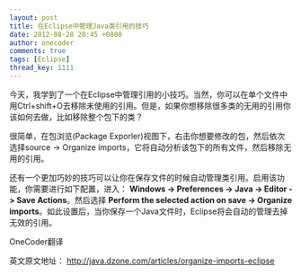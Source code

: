 ```yaml
---
layout: post
title: 在Eclipse中管理Java类引用的技巧
date: 2012-08-28 20:45 +0800
author: onecoder
comments: true
tags: [Eclipse]
thread_key: 1111
---
```

今天，我学到了一个在Eclipse中管理引用的小技巧。当然，你可以在单个文件中用Ctrl+shift+O去移除未使用的引用。但是，如果你想移除很多类的无用的引用你该如何去做，比如移除整个包下的类？

很简单，在包浏览(Package Exporler)视图下，右击你想要修改的包，然后依次选择source -&gt; Organize imports，它将自动分析该包下的所有文件，然后移除无用的引用。

还有一个更加巧妙的技巧可以让你在保存文件的时候自动管理类引用。启用该功能，你需要进行如下配置，进入：&nbsp;<strong>Windows -&gt; Preferences -&gt; Java -&gt; Editor -&gt; Save Actions</strong>。然后选择 <strong>Perform the selected action on save -&gt; Organize imports</strong>。如此设置后，当你保存一个Java文件时，Eclipse将会自动的管理去掉无效的引用。

OneCoder翻译

英文原文地址：&nbsp;<a href="http://java.dzone.com/articles/organize-imports-eclipse">http://java.dzone.com/articles/organize-imports-eclipse</a>